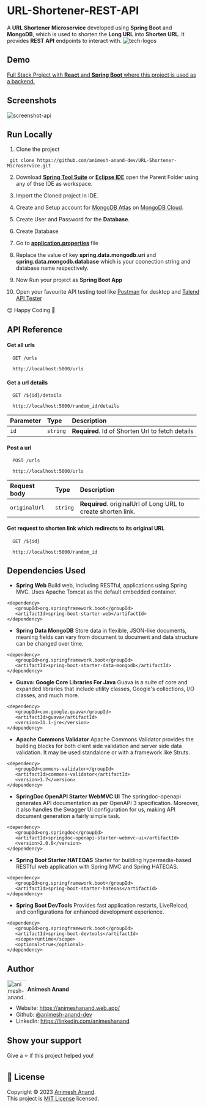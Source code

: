 
# URL-Shortener-REST-API

A **URL Shortener Microservice** developed using **Spring Boot** and **MongoDB**, which is used to shorten the **Long URL** into **Shorten URL**. It provides **REST API** endpoints to interact with.
![tech-logos](https://user-images.githubusercontent.com/64230897/222223593-902b97de-63e3-4988-972b-09ed28048020.png)
## Demo

[Full Stack Project with **React** and **Spring Boot** where this project is used as a backend.](http://geturl.codelabs.tech/)

## Screenshots

![screenshot-api](https://user-images.githubusercontent.com/64230897/222185793-98824a38-fd67-438e-859c-da436ee0b909.png)

## Run Locally

1. Clone the project

```
 git clone https://github.com/animesh-anand-dev/URL-Shortener-Microservice.git
```
2. Download **[Spring Tool Suite](https://spring.io/tools)** or **[Eclipse IDE](https://www.eclipse.org/downloads/)** open the Parent Folder using any of thse IDE as workspace.

3. Import the Cloned project in IDE.

4. Create and Setup account for [MongoDB Atlas](https://www.mongodb.com/cloud) on [MongoDB Cloud](https://www.mongodb.com/cloud).

5. Create User and Password for the **Database**.
6. Create Database
7. Go to **[application.properties](https://github.com/animesh-anand-dev/URL-Shortener-Microservice/blob/master/src/main/resources/application.properties)** file
8. Replace the value of key **spring.data.mongodb.uri** and **spring.data.mongodb.database** which is your coonection string and database name respectively.

9. Now Run your project as **Spring Boot App**

10. Open your favourite API testing tool like [Postman](https://www.postman.com/) for desktop and [Talend API Tester](https://chrome.google.com/webstore/detail/talend-api-tester-free-ed/aejoelaoggembcahagimdiliamlcdmfm?hl=en)
 
😊 Happy Coding 🎉

## API Reference

#### Get all urls 

```
  GET /urls
```
```http
  http://localhost:5000/urls
```

#### Get a url details

```
  GET /${id}/details
```

```http
  http://localhost:5000/random_id/details
```

| Parameter | Type     | Description                       |
| :-------- | :------- | :-------------------------------- |
| `id`      | `string` | **Required**. Id of Shorten Url to fetch details|

#### Post a url

```
  POST /urls
```

```http
  http://localhost:5000/urls
```

| Request body | Type     | Description                       |
| :-------- | :------- | :-------------------------------- |
| `originalUrl`      | `string` | **Required**. originalUrl of Long URL to create shorten link.|

#### Get request to shorten link which redirects to its original URL

```
  GET /${id}
```

```http
  http://localhost:5000/random_id
```

## Dependencies Used

- **Spring Web**
 Build web, including RESTful, applications using Spring MVC. Uses Apache Tomcat as the default embedded container.
 ```
<dependency>
	<groupId>org.springframework.boot</groupId>
	<artifactId>spring-boot-starter-web</artifactId>
</dependency>
 ```
 - **Spring Data MongoDB**
 Store data in flexible, JSON-like documents, meaning fields can vary from document to document and data structure can be changed over time.
 ```
 <dependency>
	<groupId>org.springframework.boot</groupId>
	<artifactId>spring-boot-starter-data-mongodb</artifactId>
</dependency>
 ```
- **Guava: Google Core Libraries For Java**
 Guava is a suite of core and expanded libraries that include utility classes, Google's collections, I/O classes, and much more.
 ```
<dependency>
    <groupId>com.google.guava</groupId>
    <artifactId>guava</artifactId>
    <version>31.1-jre</version>
</dependency>
 ```
- **Apache Commons Validator**
 Apache Commons Validator provides the building blocks for both client side validation and server side data validation. It may be used standalone or with a framework like Struts.
 ```
<dependency>
    <groupId>commons-validator</groupId>
    <artifactId>commons-validator</artifactId>
    <version>1.7</version>
</dependency>
 ```
- **SpringDoc OpenAPI Starter WebMVC UI**
 The springdoc-openapi generates API documentation as per OpenAPI 3 specification. Moreover, it also handles the Swagger UI configuration for us, making API document generation a fairly simple task.
 ```
<dependency>
    <groupId>org.springdoc</groupId>
    <artifactId>springdoc-openapi-starter-webmvc-ui</artifactId>
    <version>2.0.0</version>
</dependency>
 ```
 - **Spring Boot Starter HATEOAS**
 Starter for building hypermedia-based RESTful web application with Spring MVC and Spring HATEOAS.
 ```
<dependency>
    <groupId>org.springframework.boot</groupId>
    <artifactId>spring-boot-starter-hateoas</artifactId>
</dependency>
 ```
 - **Spring Boot DevTools**
 Provides fast application restarts, LiveReload, and configurations for enhanced development experience.
 ```
<dependency>
    <groupId>org.springframework.boot</groupId>
    <artifactId>spring-boot-devtools</artifactId>
    <scope>runtime</scope>
    <optional>true</optional>
</dependency>
 ```
## Author

<p>
  <img width="50"align="center" src="https://user-images.githubusercontent.com/64230897/222225914-ed0f7818-df07-467c-84a8-865252cdfa8a.jpg" alt="animesh-anand"/><b align="right"> Animesh Anand </b>
</p> 

* Website: https://animeshanand.web.app/
* Github: [@animesh-anand-dev](https://github.com/animesh-anand-dev)
* LinkedIn: https://linkedin.com/animeshanand

## Show your support

Give a ⭐️ if this project helped you!

## 📝 License

Copyright © 2023 [Animesh Anand](https://github.com/animesh-anand-dev).<br />
This project is [MIT License](https://github.com/animesh-anand-dev/URL-Shortener-Microservice/blob/master/LICENSE) licensed.


